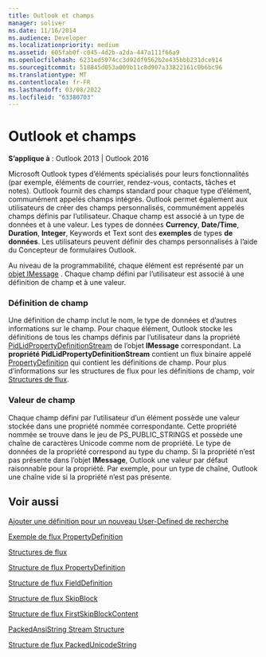 ```yaml
---
title: Outlook et champs
manager: soliver
ms.date: 11/16/2014
ms.audience: Developer
ms.localizationpriority: medium
ms.assetid: 605fab0f-c045-4d2b-a2da-447a111f66a9
ms.openlocfilehash: 6231ed5974cc3d92df9562b2e435bbb231dce914
ms.sourcegitcommit: 518845d053a009b11c8d907a33822161c0b6bc96
ms.translationtype: MT
ms.contentlocale: fr-FR
ms.lasthandoff: 03/08/2022
ms.locfileid: "63380703"
---
```

# <a name="outlook-items-and-fields"></a>Outlook et champs

  
  
**S’applique à** : Outlook 2013 | Outlook 2016 
  
Microsoft Outlook types d’éléments spécialisés pour leurs fonctionnalités (par exemple, éléments de courrier, rendez-vous, contacts, tâches et notes). Outlook fournit des champs standard pour chaque type d’élément, communément appelés champs intégrés. Outlook permet également aux utilisateurs de créer des champs personnalisés, communément appelés champs définis par l’utilisateur. Chaque champ est associé à un type de données et à une valeur. Les types de données **Currency**, **Date/Time**, **Duration**, **Integer**, Keywords et Text sont des **exemples** de types **de données**. Les utilisateurs peuvent définir des champs personnalisés à l’aide du Concepteur de formulaires Outlook.
  
Au niveau de la programmabilité, chaque élément est représenté par un [objet IMessage](imessageimapiprop.md) . Chaque champ défini par l’utilisateur est associé à une définition de champ et à une valeur. 
  
### <a name="field-definition"></a>Définition de champ

Une définition de champ inclut le nom, le type de données et d’autres informations sur le champ. Pour chaque élément, Outlook stocke les définitions de tous les champs définis par l’utilisateur dans la propriété [PidLidPropertyDefinitionStream](pidlidpropertydefinitionstream-canonical-property.md) de l’objet **IMessage** correspondant. La **propriété PidLidPropertyDefinitionStream** contient un flux binaire appelé [PropertyDefinition](propertydefinition-stream-structure.md) qui contient les définitions de champ. Pour plus d’informations sur les structures de flux pour les définitions de champ, voir [Structures de flux](stream-structures.md).
  
### <a name="field-value"></a>Valeur de champ

Chaque champ défini par l’utilisateur d’un élément possède une valeur stockée dans une propriété nommée correspondante. Cette propriété nommée se trouve dans le jeu de PS_PUBLIC_STRINGS et possède une chaîne de caractères Unicode comme nom de propriété. Le type de données de la propriété correspond au type du champ. Si la propriété n’est pas présente dans l’objet **IMessage**, Outlook une valeur par défaut raisonnable pour la propriété. Par exemple, pour un type de chaîne, Outlook une chaîne vide si la propriété n’est pas présente. 
  
## <a name="see-also"></a>Voir aussi



[Ajouter une définition pour un nouveau User-Defined de recherche](how-to-add-a-definition-for-a-new-user-defined-field.md)
  
[Exemple de flux PropertyDefinition](propertydefinition-stream-sample.md)
  
[Structures de flux](stream-structures.md)
  
[Structure de flux PropertyDefinition](propertydefinition-stream-structure.md)
  
[Structure de flux FieldDefinition](fielddefinition-stream-structure.md)
  
[Structure de flux SkipBlock](skipblock-stream-structure.md)
  
[Structure de flux FirstSkipBlockContent](firstskipblockcontent-stream-structure.md)
  
[PackedAnsiString Stream Structure](packedansistring-stream-structure.md)
  
[Structure de flux PackedUnicodeString](packedunicodestring-stream-structure.md)

